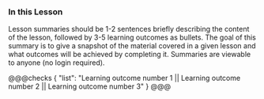 ### In this Lesson

Lesson summaries should be 1-2 sentences briefly describing the content of the lesson, followed by 3-5 learning outcomes as bullets. The goal of this summary is to give a snapshot of the material covered in a given lesson and what outcomes will be achieved by completing it. Summaries are viewable to anyone (no login required).

@@@checks
{
    "list": "Learning outcome number 1 || Learning outcome number 2 || Learning outcome number 3"
}
@@@
